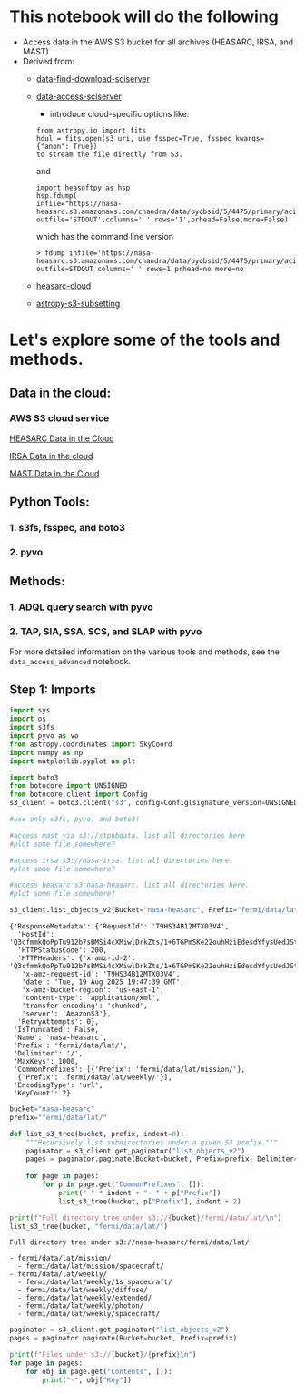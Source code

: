 # This notebook will do the following

* Access data in the AWS S3 bucket for all archives (HEASARC, IRSA, and MAST)
* Derived from: 
    * <a href="https://github.com/HEASARC/sciserver_cookbooks/blob/main/data-find-download.md">data-find-download-sciserver</a>
    * <a href="https://github.com/HEASARC/sciserver_cookbooks/blob/main/data-access.md">data-access-sciserver</a>
    
        * introduce cloud-specific options like:
        ```
        from astropy.io import fits
        hdul = fits.open(s3_uri, use_fsspec=True, fsspec_kwargs={"anon": True})
        to stream the file directly from S3. 
        ```
        and
        ```
        import heasoftpy as hsp
        hsp.fdump(
        infile="https://nasa-heasarc.s3.amazonaws.com/chandra/data/byobsid/5/4475/primary/acisf04475N004_full_img2.fits.gz",
        outfile='STDOUT',columns=' ',rows='1',prhead=False,more=False)
        ```
        which has the command line version
        ```
        > fdump infile='https://nasa-heasarc.s3.amazonaws.com/chandra/data/byobsid/5/4475/primary/acisf04475N004_full_img2.fits.gz' outfile=STDOUT columns=' ' rows=1 prhead=no more=no
        ```
    * <a href="https://heasarc.gsfc.nasa.gov/docs/archive/cloud.html">heasarc-cloud</a>
    * <a href="https://github.com/nasa-fornax/fornax-s3-subsets/blob/main/notebooks/astropy-s3-subsetting-demo.ipynb">astropy-s3-subsetting</a>


# Let's explore some of the tools and methods.

## Data in the cloud:

### AWS S3 cloud service
   <a href="https://heasarc.gsfc.nasa.gov/docs/archive/cloud.html">HEASARC Data in the Cloud</a>
   
   <a href="https://irsa.ipac.caltech.edu/cloud_access/">IRSA Data in the cloud</a>
   
   <a href="https://outerspace.stsci.edu/display/MASTDOCS/Public+AWS+Data"> MAST Data in the Cloud</a>
   
##  Python Tools: 
### 1. s3fs, fsspec, and boto3

### 2. pyvo

## Methods: 
### 1. ADQL query search with pyvo

### 2. TAP, SIA, SSA, SCS, and SLAP with pyvo

For more detailed information on the various tools and methods, see the ``data_access_advanced`` notebook. 


## Step 1: Imports

```python
import sys
import os
import s3fs
import pyvo as vo
from astropy.coordinates import SkyCoord
import numpy as np
import matplotlib.pyplot as plt

import boto3
from botocore import UNSIGNED
from botocore.client import Config
s3_client = boto3.client("s3", config=Config(signature_version=UNSIGNED))
```


```python
#use only s3fs, pyvo, and boto3!

#access mast via s3://stpubdata. list all directories here
#plot some file somewhere? 

#access irsa s3://nasa-irsa. list all directories here. 
#plot some file somewhere? 

#access heasarc s3:nasa-heasarc. list all directories here. 
#plot some file somewhere? 
```

```python
s3_client.list_objects_v2(Bucket="nasa-heasarc", Prefix="fermi/data/lat/", Delimiter="/")
```




    {'ResponseMetadata': {'RequestId': 'T9HS34B12MTX03V4',
      'HostId': 'Q3cfmmkQoPpTu912b7sBMSi4cXMiwlDrkZts/1+6TGPmSKe22ouhHziEdesdYfysUedJSt9yHFI=',
      'HTTPStatusCode': 200,
      'HTTPHeaders': {'x-amz-id-2': 'Q3cfmmkQoPpTu912b7sBMSi4cXMiwlDrkZts/1+6TGPmSKe22ouhHziEdesdYfysUedJSt9yHFI=',
       'x-amz-request-id': 'T9HS34B12MTX03V4',
       'date': 'Tue, 19 Aug 2025 19:47:39 GMT',
       'x-amz-bucket-region': 'us-east-1',
       'content-type': 'application/xml',
       'transfer-encoding': 'chunked',
       'server': 'AmazonS3'},
      'RetryAttempts': 0},
     'IsTruncated': False,
     'Name': 'nasa-heasarc',
     'Prefix': 'fermi/data/lat/',
     'Delimiter': '/',
     'MaxKeys': 1000,
     'CommonPrefixes': [{'Prefix': 'fermi/data/lat/mission/'},
      {'Prefix': 'fermi/data/lat/weekly/'}],
     'EncodingType': 'url',
     'KeyCount': 2}




```python
bucket="nasa-heasarc"
prefix="fermi/data/lat/"
```


```python
def list_s3_tree(bucket, prefix, indent=0):
    """Recursively list subdirectories under a given S3 prefix."""
    paginator = s3_client.get_paginator("list_objects_v2")
    pages = paginator.paginate(Bucket=bucket, Prefix=prefix, Delimiter="/")
    
    for page in pages:
        for p in page.get("CommonPrefixes", []):
            print(" " * indent + "- " + p["Prefix"])
            list_s3_tree(bucket, p["Prefix"], indent + 2)

print(f"Full directory tree under s3://{bucket}/fermi/data/lat/\n")
list_s3_tree(bucket, "fermi/data/lat/")
```

    Full directory tree under s3://nasa-heasarc/fermi/data/lat/
    
    - fermi/data/lat/mission/
      - fermi/data/lat/mission/spacecraft/
    - fermi/data/lat/weekly/
      - fermi/data/lat/weekly/1s_spacecraft/
      - fermi/data/lat/weekly/diffuse/
      - fermi/data/lat/weekly/extended/
      - fermi/data/lat/weekly/photon/
      - fermi/data/lat/weekly/spacecraft/



```python
paginator = s3_client.get_paginator("list_objects_v2")
pages = paginator.paginate(Bucket=bucket, Prefix=prefix)

print(f"Files under s3://{bucket}/{prefix}\n")
for page in pages:
    for obj in page.get("Contents", []):
        print("-", obj["Key"])
```

```python

```

